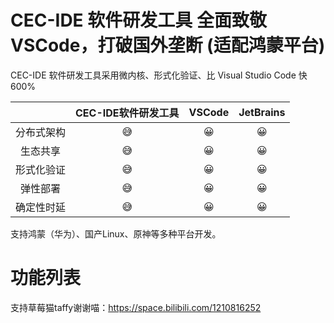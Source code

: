 # CEC-IDE 软件研发工具 全面致敬 VSCode，打破国外垄断 (适配鸿蒙平台)

CEC-IDE 软件研发工具采用微内核、形式化验证、比 Visual Studio Code 快 600%

| | CEC-IDE软件研发工具 | VSCode | JetBrains |
| :-----:| :----: | :----: | :----: |
|分布式架构 |😅|😀|😀|
| 生态共享 |😅|😀|😀|
|形式化验证|😅|😀|😀|
|弹性部署|😅|😀|😀|
|确定性时延|😅|😀|😀|

支持鸿蒙（华为）、国产Linux、原神等多种平台开发。

# 功能列表

支持草莓猫taffy谢谢喵：https://space.bilibili.com/1210816252
